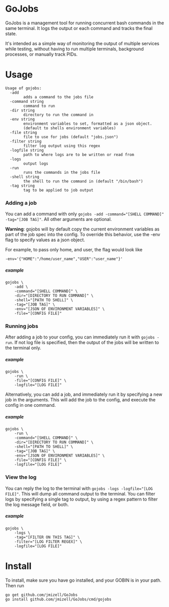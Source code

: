 # GoJobs
GoJobs is a management tool for running concurrent bash commands in 
the same terminal.  It logs the output or each command and tracks
the final state. 

It's intended as a simple way of monitoring the output of multiple 
services while testing, without having to run multiple terminals, 
background processes, or manually track PIDs.

# Usage

```
Usage of gojobs:
  -add
    	adds a command to the jobs file
  -command string
    	command to run
  -dir string
    	directory to run the command in  
  -env string
    	environment variables to set, formatted as a json object. 
    	(default to shells environment variables)
  -file string
    	file to use for jobs (default "jobs.json")
  -filter string
    	filter log output using this regex
  -logfile string
    	path to where logs are to be written or read from
  -logs
    	output logs
  -run
    	runs the commands in the jobs file
  -shell string
    	the shell to run the command in (default "/bin/bash")
  -tag string
    	tag to be applied to job output

```

### Adding a job

You can add a command with only ``gojobs -add -command="[SHELL COMMAND]" -tag="[JOB TAG]"``. 
All other arguments are optional. 

**Warning**: gojobs will by default copy the current environment variables 
as part of the job spec into the config. To override this behavior, use the 
-env flag to specify values as a json object.

For example, to pass only home, and user, the flag would look like 

```-env='{"HOME":"/home/user_name","USER":"user_name"}'```

##### example

```
gojobs \
    -add \
    -command="[SHELL COMMAND]" \
    -dir="[DIRECTORY TO RUN COMMAND]" \
    -shell="[PATH TO SHELL]" \
    -tag="[JOB TAG]" \
    -env="[JSON OF ENVIRONMENT VARIABLES]" \
    -file="[CONFIG FILE]"
```

### Running jobs

After adding a job to your config, you can immediately run it with ``gojobs -run``. If not log 
file is specified, then the output of the jobs will be written to the terminal only.

##### example

```
gojobs \
    -run \
    -file="[CONFIG FILE]" \
    -logfile="[LOG FILE]"
```

Alternatively, you can add a job, and immediately run it by specifying a new job in the 
arguments. This will add the job to the config, and execute the config in one command.

##### example

```
gojobs \
    -run \
    -command="[SHELL COMMAND]" \
    -dir="[DIRECTORY TO RUN COMMAND]" \
    -shell="[PATH TO SHELL]" \
    -tag="[JOB TAG]" \
    -env="[JSON OF ENVIRONMENT VARIABLES]" \
    -file="[CONFIG FILE]" \
    -logfile="[LOG FILE]"
```

### View the log

You can reply the log to the terminal with ``gojobs -logs -logfile="[LOG FILE]"``. This will
dump all command output to the terminal. You can filter logs by specifying a single tag to 
output, by using a regex pattern to filter the log message field, or both.

##### example

```
gojobs \
    -logs \
    -tag="[FILTER ON THIS TAG]" \
    -filter="[LOG FILTER REGEX]" \
    -logfile="[LOG FILE]"
```

# Install

To install, make sure you have go installed, and your GOBIN is in your path. Then run

```
go get github.com/jmizell/GoJobs
go install github.com/jmizell/GoJobs/cmd/gojobs
```